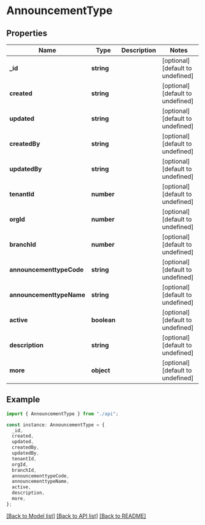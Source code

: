 # AnnouncementType

## Properties

| Name                     | Type        | Description | Notes                             |
| ------------------------ | ----------- | ----------- | --------------------------------- |
| **\_id**                 | **string**  |             | [optional] [default to undefined] |
| **created**              | **string**  |             | [optional] [default to undefined] |
| **updated**              | **string**  |             | [optional] [default to undefined] |
| **createdBy**            | **string**  |             | [optional] [default to undefined] |
| **updatedBy**            | **string**  |             | [optional] [default to undefined] |
| **tenantId**             | **number**  |             | [optional] [default to undefined] |
| **orgId**                | **number**  |             | [optional] [default to undefined] |
| **branchId**             | **number**  |             | [optional] [default to undefined] |
| **announcementtypeCode** | **string**  |             | [optional] [default to undefined] |
| **announcementtypeName** | **string**  |             | [optional] [default to undefined] |
| **active**               | **boolean** |             | [optional] [default to undefined] |
| **description**          | **string**  |             | [optional] [default to undefined] |
| **more**                 | **object**  |             | [optional] [default to undefined] |

## Example

```typescript
import { AnnouncementType } from "./api";

const instance: AnnouncementType = {
  _id,
  created,
  updated,
  createdBy,
  updatedBy,
  tenantId,
  orgId,
  branchId,
  announcementtypeCode,
  announcementtypeName,
  active,
  description,
  more,
};
```

[[Back to Model list]](../README.md#documentation-for-models) [[Back to API list]](../README.md#documentation-for-api-endpoints) [[Back to README]](../README.md)

